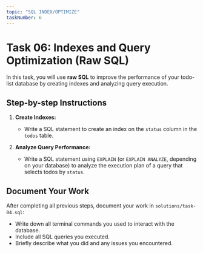 ```yaml
---
topic: "SQL INDEX/OPTIMIZE"
taskNumber: 6
---
```


# Task 06: Indexes and Query Optimization (Raw SQL)

In this task, you will use **raw SQL** to improve the performance of your todo-list database by creating indexes and analyzing query execution.

## Step-by-step Instructions

1. **Create Indexes:**

   - Write a SQL statement to create an index on the `status` column in the `todos` table.

2. **Analyze Query Performance:**
   - Write a SQL statement using `EXPLAIN` (or `EXPLAIN ANALYZE`, depending on your database) to analyze the execution plan of a query that selects todos by `status`.

## Document Your Work

After completing all previous steps, document your work in `solutions/task-04.sql`:

- Write down all terminal commands you used to interact with the database.
- Include all SQL queries you executed.
- Briefly describe what you did and any issues you encountered.
